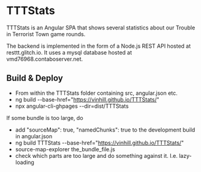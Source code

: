 # TTTStats

TTTStats is an Angular SPA that shows several statistics about our Trouble in
Terrorist Town game rounds.

The backend is implemented in the form of a Node.js REST API hosted at
resttt.glitch.io. It uses a mysql database hosted at vmd76968.contaboserver.net.

## Build & Deploy

- From within the TTTStats folder containing src, angular.json etc.
- ng build --base-href="https://vinhill.github.io/TTTStats/"
- npx angular-cli-ghpages --dir=dist/TTTStats

If some bundle is too large, do
- add "sourceMap": true, "namedChunks": true to the development build in angular.json
- ng build TTTStats --base-href="https://vinhill.github.io/TTTStats/"
- source-map-explorer the_bundle_file.js
- check which parts are too large and do something against it. I.e. lazy-loading
